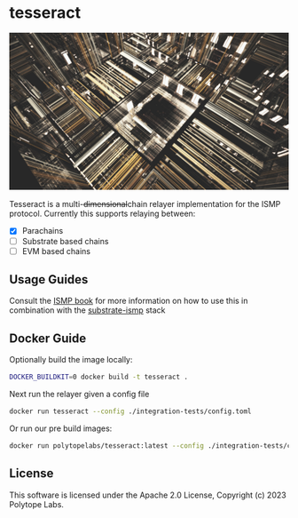 # tesseract

<img src="assets/tesseract.jpg" />

Tesseract is a multi-~~dimensional~~chain relayer implementation for the ISMP protocol. Currently this supports relaying between:

- [x] Parachains
- [ ] Substrate based chains
- [ ] EVM based chains

## Usage Guides

Consult the [ISMP book](https://ismp.polytope.technology) for more information on how to use this in combination with the [substrate-ismp](https://github.com/polytope-labs/substrate-ismp) stack

## Docker Guide

Optionally build the image locally:

```bash
DOCKER_BUILDKIT=0 docker build -t tesseract .
```

Next run the relayer given a config file

```bash
docker run tesseract --config ./integration-tests/config.toml
```

Or run our pre build images:

```bash
docker run polytopelabs/tesseract:latest --config ./integration-tests/config.toml
```

## License

This software is licensed under the Apache 2.0 License, Copyright (c) 2023 Polytope Labs.
